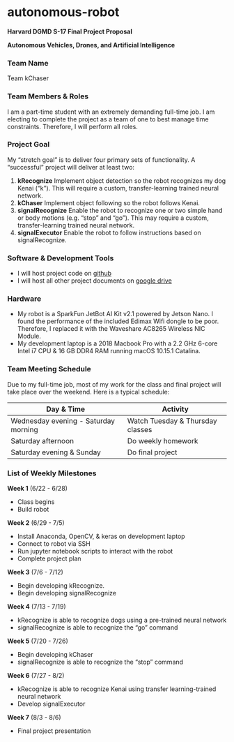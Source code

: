 # autonomous-robot
**Harvard DGMD S-17 Final Project Proposal**

**Autonomous Vehicles, Drones, and Artificial Intelligence**

### Team Name
Team kChaser

### Team Members & Roles
I am a part-time student with an extremely demanding full-time job. I am electing to complete the project as a team of one to best manage time constraints. Therefore, I will perform all roles. 

### Project Goal
My “stretch goal” is to deliver four primary sets of functionality. A “successful” project will deliver at least two:

1. **kRecognize** Implement object detection so the robot recognizes my dog Kenai (“k”). This will require a custom, transfer-learning trained neural network.
2. **kChaser** Implement object following so the robot follows Kenai.
3. **signalRecognize** Enable the robot to recognize one or two simple hand or body motions (e.g. “stop” and “go”). This may require a custom, transfer-learning trained neural network.
4. **signalExecutor** Enable the robot to follow instructions based on signalRecognize. 

### Software & Development Tools

* I will host project code on [github](https://github.com/davidcrowe/autonomous-robot)
* I will host all other project documents on [google drive](https://drive.google.com/drive/folders/1xGC0im6Qp8cSsWzJJPexyLn59DIEcpdd?usp=sharing)

### Hardware

* My robot is a SparkFun JetBot AI Kit v2.1 powered by Jetson Nano. I found the performance of the included Edimax Wifi dongle to be poor. Therefore, I replaced it with the Waveshare AC8265 Wireless NIC Module. 
* My development laptop is a 2018 Macbook Pro with a 2.2 GHz 6-core Intel i7 CPU & 16 GB DDR4 RAM running macOS 10.15.1 Catalina. 

### Team Meeting Schedule
Due to my full-time job, most of my work for the class and final project will take place over the weekend. Here is a typical schedule:

| Day & Time | Activity |
| ---------- | -------- |
| Wednesday evening - Saturday morning | Watch Tuesday & Thursday classes |
| Saturday afternoon | Do weekly homework |
| Saturday evening & Sunday | Do final project |

### List of Weekly Milestones 

**Week 1** (6/22 - 6/28)
* Class begins
* Build robot 

**Week 2** (6/29 - 7/5) 
* Install Anaconda, OpenCV, & keras on development laptop
* Connect to robot via SSH
* Run jupyter notebook scripts to interact with the robot 
* Complete project plan

**Week 3** (7/6 - 7/12)
* Begin developing kRecognize. 
* Begin developing signalRecognize

**Week 4** (7/13 - 7/19) 
* kRecognize is able to recognize dogs using a pre-trained neural network
* signalRecognize is able to recognize the “go” command

**Week 5** (7/20 - 7/26) 
* Begin developing kChaser
* signalRecognize is able to recognize the “stop” command

**Week 6** (7/27 - 8/2)
* kRecognize is able to recognize Kenai using transfer learning-trained neural network 
* Develop signalExecutor

**Week 7** (8/3 - 8/6) 
* Final project presentation

